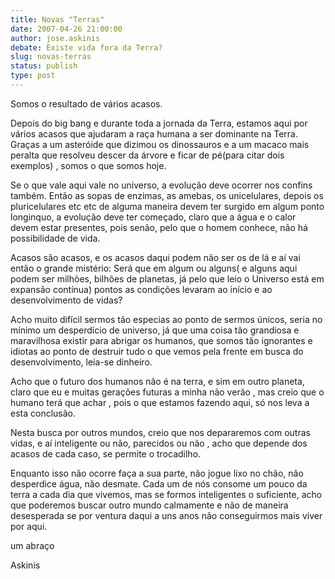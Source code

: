 ```yaml
---
title: Novas "Terras"
date: 2007-04-26 21:00:00
author: jose.askinis
debate: Existe vida fora da Terra?
slug: novas-terras
status: publish 
type: post
---
```


  

Somos o resultado de vários acasos.  

Depois do big bang e durante toda a jornada da Terra, estamos aqui por vários acasos que ajudaram a raça humana a ser dominante na Terra. Graças a um asteróide que dizimou os dinossauros e a um macaco mais peralta que resolveu descer da árvore e ficar de pé(para citar dois exemplos) , somos o que somos hoje.  

Se o que vale aqui vale no universo, a evolução deve ocorrer nos confins também. Então as sopas de enzimas, as amebas, os unicelulares, depois os pluricelulares etc etc de alguma maneira devem ter surgido em algum ponto longinquo, a evolução deve ter começado, claro que a água e o calor devem estar presentes, pois senão, pelo que o homem conhece, não há possibilidade de vida.  

Acasos são acasos, e os acasos daqui podem não ser os de lá e aí vai então o grande mistério: Será que em algum ou alguns( e alguns aqui podem ser milhões, bilhões de planetas, já pelo que leio o Universo está em expansão contínua) pontos as condições levaram ao início e ao desenvolvimento de vidas?  

Acho muito difícil sermos tão especias ao ponto de sermos únicos, seria no mínimo um desperdício de universo, já que uma coisa tão grandiosa e maravilhosa existir para abrigar os humanos, que somos tão ignorantes e idiotas ao ponto de destruir tudo o que vemos pela frente em busca do desenvolvimento, leia-se dinheiro.  

Acho que o futuro dos humanos não é na terra, e sim em outro planeta, claro que eu e muitas gerações futuras a minha não verão , mas creio que o humano terá que achar , pois o que estamos fazendo aqui, só nos leva a esta conclusão.  

Nesta busca por outros mundos, creio que nos depararemos com outras vidas, e aí inteligente ou não, parecidos ou não , acho que depende dos acasos de cada caso, se permite o trocadilho.  

Enquanto isso não ocorre faça a sua parte, não jogue lixo no chão, não desperdice água, não desmate. Cada um de nós consome um pouco da terra a cada dia que vivemos, mas se formos inteligentes o suficiente, acho que poderemos buscar outro mundo calmamente e não de maneira desesperada se por ventura daqui a uns anos não conseguirmos mais viver por aqui.  

um abraço  

Askinis  

  

